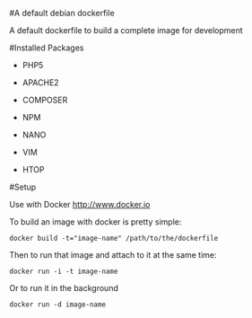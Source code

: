 #A default debian dockerfile

A default dockerfile to build a complete image for development

#Installed Packages

* PHP5
* APACHE2
* COMPOSER
* NPM


* NANO
* VIM
* HTOP

#Setup

Use with Docker http://www.docker.io

To build an image with docker is pretty simple:

```
docker build -t="image-name" /path/to/the/dockerfile
```

Then to run that image and attach to it at the same time:

```
docker run -i -t image-name
```
Or to run it in the background
```
docker run -d image-name
```
